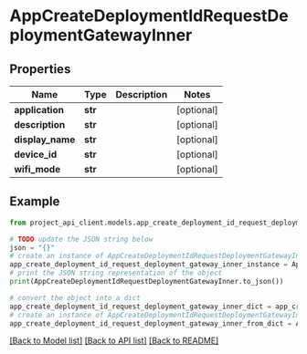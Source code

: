 # AppCreateDeploymentIdRequestDeploymentGatewayInner


## Properties

Name | Type | Description | Notes
------------ | ------------- | ------------- | -------------
**application** | **str** |  | [optional] 
**description** | **str** |  | [optional] 
**display_name** | **str** |  | [optional] 
**device_id** | **str** |  | [optional] 
**wifi_mode** | **str** |  | [optional] 

## Example

```python
from project_api_client.models.app_create_deployment_id_request_deployment_gateway_inner import AppCreateDeploymentIdRequestDeploymentGatewayInner

# TODO update the JSON string below
json = "{}"
# create an instance of AppCreateDeploymentIdRequestDeploymentGatewayInner from a JSON string
app_create_deployment_id_request_deployment_gateway_inner_instance = AppCreateDeploymentIdRequestDeploymentGatewayInner.from_json(json)
# print the JSON string representation of the object
print(AppCreateDeploymentIdRequestDeploymentGatewayInner.to_json())

# convert the object into a dict
app_create_deployment_id_request_deployment_gateway_inner_dict = app_create_deployment_id_request_deployment_gateway_inner_instance.to_dict()
# create an instance of AppCreateDeploymentIdRequestDeploymentGatewayInner from a dict
app_create_deployment_id_request_deployment_gateway_inner_from_dict = AppCreateDeploymentIdRequestDeploymentGatewayInner.from_dict(app_create_deployment_id_request_deployment_gateway_inner_dict)
```
[[Back to Model list]](../README.md#documentation-for-models) [[Back to API list]](../README.md#documentation-for-api-endpoints) [[Back to README]](../README.md)


